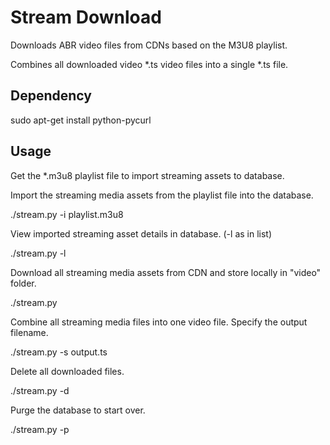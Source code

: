 # Stream Download

Downloads ABR video files from CDNs based on the M3U8 playlist. 

Combines all downloaded video \*.ts video files into a single \*.ts file. 

## Dependency

sudo apt-get install python-pycurl

## Usage

Get the \*.m3u8 playlist file to import streaming assets to database.

Import the streaming media assets from the playlist file into the database.

./stream.py -i playlist.m3u8

View imported streaming asset details in database. (-l as in list)

./stream.py -l

Download all streaming media assets from CDN and store locally in "video" folder.

./stream.py

Combine all streaming media files into one video file. Specify the output filename.

./stream.py -s output.ts

Delete all downloaded files.

./stream.py -d

Purge the database to start over.

./stream.py -p

